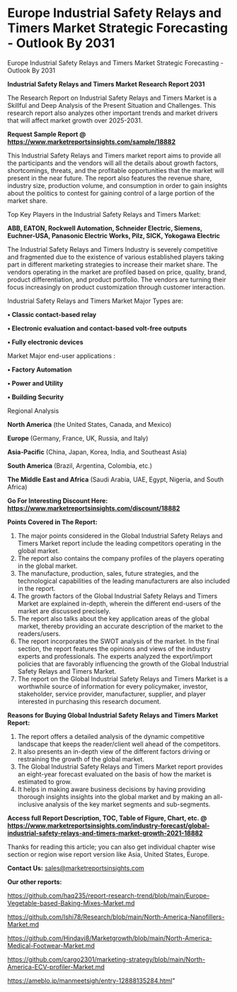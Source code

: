 # Europe Industrial Safety Relays and Timers Market Strategic Forecasting - Outlook By 2031
Europe Industrial Safety Relays and Timers Market Strategic Forecasting - Outlook By 2031

<strong>Industrial Safety Relays and Timers Market Research Report 2031</strong>

The Research Report on Industrial Safety Relays and Timers Market is a Skillful and Deep Analysis of the Present Situation and Challenges. This research report also analyzes other important trends and market drivers that will affect market growth over 2025-2031.

<strong>Request Sample Report @ <a href=https://www.marketreportsinsights.com/sample/18882>https://www.marketreportsinsights.com/sample/18882</a></strong>

This Industrial Safety Relays and Timers market report aims to provide all the participants and the vendors will all the details about growth factors, shortcomings, threats, and the profitable opportunities that the market will present in the near future. The report also features the revenue share, industry size, production volume, and consumption in order to gain insights about the politics to contest for gaining control of a large portion of the market share.

Top Key Players in the Industrial Safety Relays and Timers Market:

<strong>ABB, EATON, Rockwell Automation, Schneider Electric, Siemens, Euchner-USA, Panasonic Electric Works, Pilz, SICK, Yokogawa Electric</strong>

The Industrial Safety Relays and Timers Industry is severely competitive and fragmented due to the existence of various established players taking part in different marketing strategies to increase their market share. The vendors operating in the market are profiled based on price, quality, brand, product differentiation, and product portfolio. The vendors are turning their focus increasingly on product customization through customer interaction.

Industrial Safety Relays and Timers Market Major Types are:

<strong>• Classic contact-based relay

• Electronic evaluation and contact-based volt-free outputs

• Fully electronic devices</strong>

Market Major end-user applications :

<strong>• Factory Automation

• Power and Utility

• Building Security</strong>

Regional Analysis

</u><strong><b>North America</b></strong> (the United States, Canada, and Mexico)

<strong><b>Europe </b></strong>(Germany, France, UK, Russia, and Italy)

<strong><b>Asia-Pacific</b></strong> (China, Japan, Korea, India, and Southeast Asia)

<strong><b>South America</b></strong> (Brazil, Argentina, Colombia, etc.)

<strong><b>The Middle East and Africa</b></strong> (Saudi Arabia, UAE, Egypt, Nigeria, and South Africa)

<strong>Go For Interesting Discount Here: <a href=https://www.marketreportsinsights.com/discount/18882>https://www.marketreportsinsights.com/discount/18882</a></strong>

<strong>Points Covered in The Report:</strong>
<ol>
  <li>The major points considered in the Global Industrial Safety Relays and Timers Market report include the leading competitors operating in the global market.</li>
  <li>The report also contains the company profiles of the players operating in the global market.</li>
  <li>The manufacture, production, sales, future strategies, and the technological capabilities of the leading manufacturers are also included in the report.</li>
  <li>The growth factors of the Global Industrial Safety Relays and Timers Market are explained in-depth, wherein the different end-users of the market are discussed precisely.</li>
  <li>The report also talks about the key application areas of the global market, thereby providing an accurate description of the market to the readers/users.</li>
  <li>The report incorporates the SWOT analysis of the market. In the final section, the report features the opinions and views of the industry experts and professionals. The experts analyzed the export/import policies that are favorably influencing the growth of the Global Industrial Safety Relays and Timers Market.</li>
  <li>The report on the Global Industrial Safety Relays and Timers Market is a worthwhile source of information for every policymaker, investor, stakeholder, service provider, manufacturer, supplier, and player interested in purchasing this research document.</li>
</ol>
<strong>Reasons for Buying Global Industrial Safety Relays and Timers Market Report:</strong>

<ol>
  <li>The report offers a detailed analysis of the dynamic competitive landscape that keeps the reader/client well ahead of the competitors.</li>
  <li>It also presents an in-depth view of the different factors driving or restraining the growth of the global market.</li>
  <li>The Global Industrial Safety Relays and Timers Market report provides an eight-year forecast evaluated on the basis of how the market is estimated to grow.</li>
  <li>It helps in making aware business decisions by having providing thorough insights insights into the global market and by making an all-inclusive analysis of the key market segments and sub-segments.</li>
</ol>
<strong>Access full Report Description, TOC, Table of Figure, Chart, etc. @ <a href=https://www.marketreportsinsights.com/industry-forecast/global-industrial-safety-relays-and-timers-market-growth-2021-18882>https://www.marketreportsinsights.com/industry-forecast/global-industrial-safety-relays-and-timers-market-growth-2021-18882</a></strong>


Thanks for reading this article; you can also get individual chapter wise section or region wise report version like Asia, United States, Europe.

<strong>Contact Us:</strong>
sales@marketreportsinsights.com

<strong>Our other reports:</strong>

<a href=https://github.com/haq235/report-research-trend/blob/main/Europe-Vegetable-based-Baking-Mixes-Market.md>https://github.com/haq235/report-research-trend/blob/main/Europe-Vegetable-based-Baking-Mixes-Market.md</a>

<a href=https://github.com/Ishi78/Research/blob/main/North-America-Nanofillers-Market.md>https://github.com/Ishi78/Research/blob/main/North-America-Nanofillers-Market.md</a>

<a href=https://github.com/Hindavi8/Marketgrowth/blob/main/North-America-Medical-Footwear-Market.md>https://github.com/Hindavi8/Marketgrowth/blob/main/North-America-Medical-Footwear-Market.md</a>

<a href=https://github.com/cargo2301/marketing-strategy/blob/main/North-America-ECV-profiler-Market.md>https://github.com/cargo2301/marketing-strategy/blob/main/North-America-ECV-profiler-Market.md</a>

<a href=https://ameblo.jp/manmeetsigh/entry-12888135284.html>https://ameblo.jp/manmeetsigh/entry-12888135284.html</a>"
